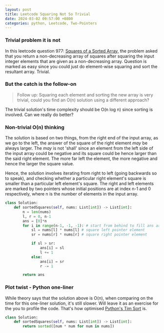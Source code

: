 ```yaml
---
layout: post
title: Leetcode Squaring Not So Trivial
date: 2024-03-02 09:57:00 +0800
categories: python, Leetcode, Two-Pointers
---
```


### Trivial problem it is not

In this leetcode question 977: [Squares of a Sorted Array], the problem asked that you return a non-decreasing array of squares after squaring the input integer elements that are given as a non-decreasing array. Question is marked as easy since you could just do element-wise squaring and sort the resultant array. Trivial.

### But the catch is the follow-on

> Follow up: Squaring each element and sorting the new array is very trivial, could you find an O(n) solution using a different approach?

The trivial solution's time complexity should be O(n log n) since sorting is involved. Can we really do better?

### Non-trivial O(n) thinking

The solution is based on two things, from the right end of the input array, as we go to the left, the answer of the square of the right element *may* be always larger. The *may* is not 'shall' since an element from the left side of the input array could be negative and its square could be hence larger than the said right element. The more far left the element, the more negative and hence the larger the square value. 

Hence, the solution involves iterating from right to left (going backwards so to speak), and checking whether a particular right element's square is smaller than a particular left element's square. The right and left elements are marked by two pointers whose initial positions are at index n-1 and 0 respectively, where n is the number of elements in the input array.

```python
class Solution:
    def sortedSquares(self, nums: List[int]) -> List[int]:
        n = len(nums)
        l, r = 0, n-1
        ans = [0]*n
        for i in range(n-1, -1, -1): # start from behind to fill ans array
            sl = nums[l] * nums[l] # square left pointer element
            sr = nums[r] * nums[r] # square right pointer element

            if sl > sr:
                ans[i] = sl
                l += 1
            else:
                ans[i] = sr
                r -= 1

        return ans
```

### Plot twist - Python one-liner

While theory says that the solution above is O(n), when comparing on the time for this one-liner solution, it's still slower. Will leave it as an exercise for the you to profile the code. That's how optimised [Python's Tim Sort] is. 

```python
class Solution:
    def sortedSquares(self, nums: List[int]) -> List[int]:
        return sorted([num * num for num in nums])
```



[Squares of a Sorted Array]: https://leetcode.com/problems/squares-of-a-sorted-array/description/

[Python's Tim Sort]: https://en.wikipedia.org/wiki/Timsort#:~:text=Timsort%20was%20Python's%20standard%20sorting,sorting%20algorithm%20used%20in%20Rust.